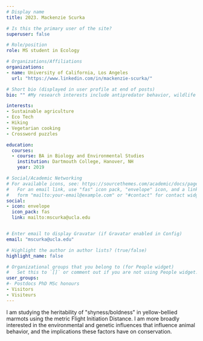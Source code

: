 ```yaml
---
# Display name
title: 2023. Mackenzie Scurka

# Is this the primary user of the site?
superuser: false

# Role/position
role: MS student in Ecology

# Organizations/Affiliations
organizations:
- name: University of California, Los Angeles
  url: "https://www.linkedin.com/in/mackenzie-scurka/"

# Short bio (displayed in user profile at end of posts)
bio: "" #My research interests include antipredator behavior, wildlife conservation, and climate policy.

interests:
- Sustainable agriculture
- Eco Tech 
- Hiking
- Vegetarian cooking
- Crossword puzzles

education:
  courses:
  - course: BA in Biology and Environmental Studies
    institution: Dartmouth College, Hanover, NH
    year: 2019

# Social/Academic Networking
# For available icons, see: https://sourcethemes.com/academic/docs/page-builder/#icons
#   For an email link, use "fas" icon pack, "envelope" icon, and a link in the
#   form "mailto:your-email@example.com" or "#contact" for contact widget.
social:
- icon: envelope
  icon_pack: fas
  link: mailto:mscurka@ucla.edu


# Enter email to display Gravatar (if Gravatar enabled in Config)
email: "mscurka@ucla.edu"

# Highlight the author in author lists? (true/false)
highlight_name: false

# Organizational groups that you belong to (for People widget)
#   Set this to `[]` or comment out if you are not using People widget.
user_groups:
#- Postdocs PhD MSc honours
- Visitors
- Visiteurs
---
```


I am studying the heritability of "shyness/boldness" in yellow-bellied marmots using the metric Flight Initiation Distance. I am more broadly interested in the environmental and genetic influences that influence animal behavior, and the implications these factors have on conservation.
